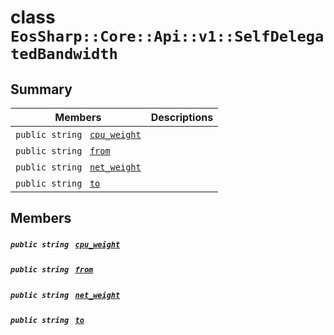 # class `EosSharp::Core::Api::v1::SelfDelegatedBandwidth` 

## Summary

 Members                                | Descriptions                                
----------------------------------------|---------------------------------------------
`public string ` [`cpu_weight`](#class_eos_sharp_1_1_core_1_1_api_1_1v1_1_1_self_delegated_bandwidth_1a390e64d261f73d24b8f50cee856c1a13) | 
`public string ` [`from`](#class_eos_sharp_1_1_core_1_1_api_1_1v1_1_1_self_delegated_bandwidth_1a97bed7b9b6496ed77a8f1e7dd752894f) | 
`public string ` [`net_weight`](#class_eos_sharp_1_1_core_1_1_api_1_1v1_1_1_self_delegated_bandwidth_1a3a578fb38f1e910510e169eb3f527968) | 
`public string ` [`to`](#class_eos_sharp_1_1_core_1_1_api_1_1v1_1_1_self_delegated_bandwidth_1a1481107d78d39da210f07771bca279bf) | 

## Members

##### `public string ` [`cpu_weight`](#class_eos_sharp_1_1_core_1_1_api_1_1v1_1_1_self_delegated_bandwidth_1a390e64d261f73d24b8f50cee856c1a13) 

##### `public string ` [`from`](#class_eos_sharp_1_1_core_1_1_api_1_1v1_1_1_self_delegated_bandwidth_1a97bed7b9b6496ed77a8f1e7dd752894f) 

##### `public string ` [`net_weight`](#class_eos_sharp_1_1_core_1_1_api_1_1v1_1_1_self_delegated_bandwidth_1a3a578fb38f1e910510e169eb3f527968) 

##### `public string ` [`to`](#class_eos_sharp_1_1_core_1_1_api_1_1v1_1_1_self_delegated_bandwidth_1a1481107d78d39da210f07771bca279bf) 

